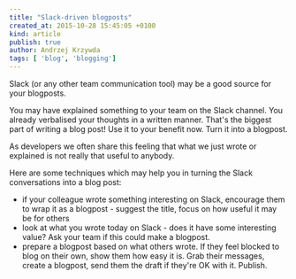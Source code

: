 ```yaml
---
title: "Slack-driven blogposts"
created_at: 2015-10-28 15:45:05 +0100
kind: article
publish: true
author: Andrzej Krzywda
tags: [ 'blog', 'blogging']
---
```


Slack (or any other team communication tool) may be a good source for your blogposts. 

You may have explained something to your team on the Slack channel. You already verbalised your thoughts in a written manner. That's the biggest part of writing a blog post! Use it to your benefit now. Turn it into a blogpost.


<!-- more -->

As developers we often share this feeling that what we just wrote or explained is not really that useful to anybody. 

Here are some techniques which may help you in turning the Slack conversations into a blog post:

- if your colleague wrote something interesting on Slack, encourage them to wrap it as a blogpost - suggest the title, focus on how useful it may be for others
- look at what you wrote today on Slack - does it have some interesting value? Ask your team if this could make a blogpost.
- prepare a blogpost based on what others wrote. If they feel blocked to blog on their own, show them how easy it is. Grab their messages, create a blogpost, send them the draft if they're OK with it. Publish.
